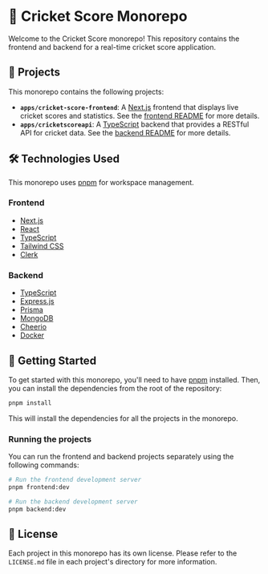 # 🏏 Cricket Score Monorepo

Welcome to the Cricket Score monorepo! This repository contains the frontend and backend for a real-time cricket score application.

## 🚀 Projects

This monorepo contains the following projects:

- **`apps/cricket-score-frontend`**: A [Next.js](https://nextjs.org/) frontend that displays live cricket scores and statistics. See the [frontend README](./apps/cricket-score-frontend/README.md) for more details.
- **`apps/cricketscoreapi`**: A [TypeScript](https://www.typescriptlang.org/) backend that provides a RESTful API for cricket data. See the [backend README](./apps/cricketscoreapi/README.md) for more details.

## 🛠️ Technologies Used

This monorepo uses [pnpm](https://pnpm.io/) for workspace management.

### Frontend

- [Next.js](https://nextjs.org/)
- [React](https://reactjs.org/)
- [TypeScript](https://www.typescriptlang.org/)
- [Tailwind CSS](https://tailwindcss.com/)
- [Clerk](https://clerk.com/)

### Backend

- [TypeScript](https://www.typescriptlang.org/)
- [Express.js](https://expressjs.com/)
- [Prisma](https://www.prisma.io/)
- [MongoDB](https://www.mongodb.com/)
- [Cheerio](https://cheerio.js.org/)
- [Docker](https://www.docker.com/)

## 🚀 Getting Started

To get started with this monorepo, you'll need to have [pnpm](https://pnpm.io/) installed. Then, you can install the dependencies from the root of the repository:

```bash
pnpm install
```

This will install the dependencies for all the projects in the monorepo.

### Running the projects

You can run the frontend and backend projects separately using the following commands:

```bash
# Run the frontend development server
pnpm frontend:dev

# Run the backend development server
pnpm backend:dev
```

## 📜 License

Each project in this monorepo has its own license. Please refer to the `LICENSE.md` file in each project's directory for more information.